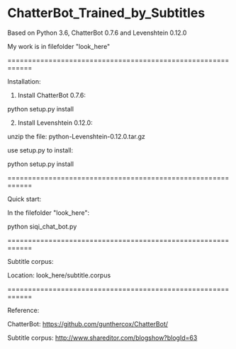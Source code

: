 # ChatterBot_Trained_by_Subtitles


Based on Python 3.6, ChatterBot 0.7.6 and Levenshtein 0.12.0

My work is in filefolder "look_here"


============================================================


Installation:


1. Install ChatterBot 0.7.6:

python setup.py install


2. Install Levenshtein 0.12.0:

unzip the file: python-Levenshtein-0.12.0.tar.gz 

use setup.py to install:

python setup.py install


============================================================


Quick start:


In the filefolder "look_here": 

python siqi_chat_bot.py


============================================================

Subtitle corpus:


Location: look_here/subtitle.corpus

============================================================

Reference:


ChatterBot: https://github.com/gunthercox/ChatterBot/

Subtitle corpus: http://www.shareditor.com/blogshow?blogId=63

